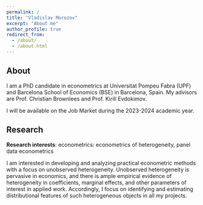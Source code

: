 ```yaml
---
permalink: /
title: "Vladislav Morozov"
excerpt: "About me"
author_profile: true
redirect_from:
  - /about/
  - /about.html
---
```


## About

I am a PhD candidate in econometrics at Universitat Pompeu Fabra (UPF) and Barcelona School of Economics (BSE) in Barcelona, Spain.
My advisors are Prof. Christian Brownlees and Prof. Kirill Evdokimov.

I will be available on the Job Market during the 2023-2024 academic year.

## Research


**Research interests**: econometrics: econometrics of heterogeneity, panel data econometrics

I am interested in developing and analyzing practical econometric methods  with a focus on unobserved heterogeneity.
Unobserved heterogeneity is pervasive in economics, and there is ample empirical evidence of heterogeneity in coefficients, marginal effects, and other parameters of interest in applied work. Accordingly,	 I focus on identifying and estimating distributional features  of such heterogeneous  objects in all my projects.

